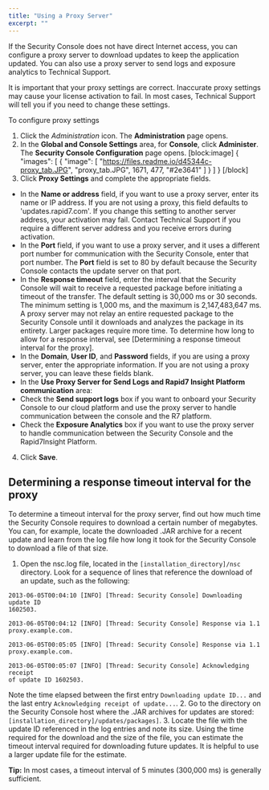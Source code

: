 ```yaml
---
title: "Using a Proxy Server"
excerpt: ""
---
```

If the Security Console does not have direct Internet access, you can configure a proxy server to download updates to keep the application updated. You can also use a proxy server to send logs and exposure analytics to Technical Support.

It is important that your proxy settings are correct. Inaccurate proxy settings may cause your license activation to fail. In most cases, Technical Support will tell you if you need to change these settings.


To configure proxy settings
1. Click the *Administration* icon. The **Administration** page opens.
2. In the **Global and Console Settings** area, for **Console**, click **Administer**. The **Security Console Configuration** page opens.
[block:image]
{
  "images": [
    {
      "image": [
        "https://files.readme.io/d45344c-proxy_tab.JPG",
        "proxy_tab.JPG",
        1671,
        477,
        "#2e3641"
      ]
    }
  ]
}
[/block]
3. Click **Proxy Settings** and complete the appropriate fields. 
  * In the **Name or address** field, if you want to use a proxy server, enter its name or IP address. If you are not using a proxy, this field defaults to 'updates.rapid7.com'. If you change this setting to another server address, your activation may fail. Contact Technical Support if you require a different server address and you receive errors during activation.
  * In the **Port** field, if you want to use a proxy server, and it uses a different port number for communication with the Security Console, enter that port number. The **Port** field is set to 80 by default because the Security Console contacts the update server on that port.
  * In the **Response timeout** field, enter the interval that the Security Console will wait to receive a requested package before initiating a timeout of the transfer. The default setting is 30,000 ms or 30 seconds. The minimum setting is 1,000 ms, and the maximum is 2,147,483,647 ms. A proxy server may not relay an entire requested package to the Security Console until it downloads and analyzes the package in its entirety. Larger packages require more time. To determine how long to allow for a response interval, see [Determining a response timeout interval for the proxy].
  * In the **Domain**, **User ID**, and **Password** fields, if you are using a proxy server, enter the appropriate information. If you are not using a proxy server, you can leave these fields blank.
  * In the **Use Proxy Server for Send Logs and Rapid7 Insight Platform communication** area:
  * Check the **Send support logs** box if you want to onboard your Security Console to our cloud platform and use the proxy server to handle communication between the console and the R7 platform. 
  * Check the **Exposure Analytics** box if you want to use the proxy server to handle 
  communication between the Security Console and the Rapid7Insight Platform.
4.  Click **Save**.


## Determining a response timeout interval for the proxy
To determine a timeout interval for the proxy server, find out how much time the Security Console requires to download a certain number of megabytes. You can, for example, locate the downloaded .JAR archive for a recent update and learn from the log file how long it took for the Security Console to download a file of that size.

1. Open the nsc.log file, located in the `[installation_directory]/nsc` directory. Look for a sequence of lines that reference the download of an update, such as the following:
~~~~
2013-06-05T00:04:10 [INFO] [Thread: Security Console] Downloading update ID
1602503.
~~~~
~~~~
2013-06-05T00:04:12 [INFO] [Thread: Security Console] Response via 1.1
proxy.example.com.
~~~~
~~~~
2013-06-05T00:05:05 [INFO] [Thread: Security Console] Response via 1.1
proxy.example.com.
~~~~
~~~~
2013-06-05T00:05:07 [INFO] [Thread: Security Console] Acknowledging receipt
of update ID 1602503.
~~~~
Note the time elapsed between the first entry `Downloading update ID...` and the last entry `Acknowledging receipt of update...`.
2. Go to the directory on the Security Console host where the .JAR archives for updates are stored: `[installation_directory]/updates/packages]`. 
3. Locate the file with the update ID referenced in the log entries and note its size. Using the time required for the download and the size of the file, you can estimate the timeout interval required for downloading future updates. It is helpful to use a larger update file for the estimate.

**Tip:** In most cases, a timeout interval of 5 minutes (300,000 ms) is generally sufficient.